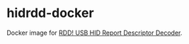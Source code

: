 # hidrdd-docker

Docker image for [RDD! USB HID Report Descriptor Decoder](https://sourceforge.net/projects/hidrdd/).